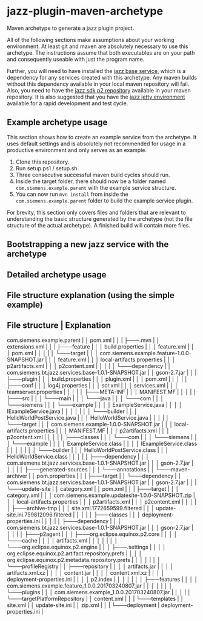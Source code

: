 # jazz-plugin-maven-archetype
Maven archetype to generate a jazz plugin project.

All of the following sections make assumptions about your working environment. At least git and maven are absolutely necessary to use this archetype. The instructions assume that both executables are on your path and consequently useable with just the program name.

Further, you will need to have installed the [jazz base service](URL), which is a dependency for any services created with this archetype. Any maven builds without this dependency available in your local maven repository will fail. Also, you need to have the [jazz sdk p2 repository](URL) available in your maven repository. It is also suggested that you have the [jazz jetty environment](https://github.com/innerjoin/jazz-debug-environment) available for a rapid development and test cycle.

## Example archetype usage

This section shows how to create an example service from the archetype. It uses default settings and is absolutely not recommended for usage in a productive environment and only serves as an example.

1. Clone this repository.
2. Run setup.ps1 / setup.sh
3. Three consecutive successful maven build cycles should run.
4. Inside the target folder, there should now be a folder named `com.siemens.example.parent` with the example service structure.
5. You can now run `mvn install` from inside the `com.siemens.example.parent` folder to build the example service plugin.

For brevity, this section only covers files and folders that are relevant to understanding the basic structure generated by the archetype (not the file structure of the actual archetype). A finished build will contain more files.

## Bootstrapping a new jazz service with the archetype

## Detailed archetype usage

## File structure explanation (using the simple example)
File structure                                                            | Explanation
---------------------------------------------------------------------------------------
com.siemens.example.parent                                                | 
│   pom.xml                                                               | 
│                                                                         | 
├───.mvn                                                                  | 
│       extensions.xml                                                    | 
│                                                                         | 
├───feature                                                               | 
│   │   build.properties                                                  | 
│   │   feature.xml                                                       | 
│   │   pom.xml                                                           | 
│   │                                                                     | 
│   └───target                                                            | 
│       │   com.siemens.example.feature-1.0.0-SNAPSHOT.jar                | 
│       │   feature.xml                                                   | 
│       │   local-artifacts.properties                                    | 
│       │   p2artifacts.xml                                               | 
│       │   p2content.xml                                                 | 
│       │                                                                 | 
│       └───dependency                                                    | 
│               com.siemens.bt.jazz.services.base-1.0.1-SNAPSHOT.jar      | 
│               gson-2.7.jar                                              | 
│                                                                         | 
├───plugin                                                                | 
│   │   build.properties                                                  | 
│   │   plugin.xml                                                        | 
│   │   pom.xml                                                           | 
│   │                                                                     | 
│   ├───conf                                                              | 
│   │       log4j.properties                                              | 
│   │       scr.xml                                                       | 
│   │       services.xml                                                  | 
│   │       teamserver.properties                                         | 
│   │                                                                     | 
│   ├───META-INF                                                          | 
│   │       MANIFEST.MF                                                   | 
│   │                                                                     | 
│   ├───src                                                               | 
│   │   └───main                                                          | 
│   │       └───java                                                      | 
│   │           └───com                                                   | 
│   │               └───siemens                                           | 
│   │                   └───example                                       | 
│   │                       │   ExampleService.java                       | 
│   │                       │   IExampleService.java                      | 
│   │                       │                                             | 
│   │                       └───builder                                   | 
│   │                               HelloWorldPostService.java            | 
│   │                               HelloWorldService.java                | 
│   │                                                                     | 
│   └───target                                                            | 
│       │   com.siemens.example-1.0.0-SNAPSHOT.jar                        | 
│       │   local-artifacts.properties                                    | 
│       │   MANIFEST.MF                                                   | 
│       │   p2artifacts.xml                                               | 
│       │   p2content.xml                                                 | 
│       │                                                                 | 
│       ├───classes                                                       | 
│       │   └───com                                                       | 
│       │       └───siemens                                               | 
│       │           └───example                                           | 
│       │               │   ExampleService.class                          | 
│       │               │   IExampleService.class                         | 
│       │               │                                                 | 
│       │               └───builder                                       | 
│       │                       HelloWorldPostService.class               | 
│       │                       HelloWorldService.class                   | 
│       │                                                                 | 
│       ├───dependency                                                    | 
│       │       com.siemens.bt.jazz.services.base-1.0.1-SNAPSHOT.jar      | 
│       │       gson-2.7.jar                                              | 
│       │                                                                 | 
│       ├───generated-sources                                             | 
│       │   └───annotations                                               | 
│       └───maven-archiver                                                | 
│               pom.properties                                            | 
│                                                                         | 
├───target                                                                | 
│   └───dependency                                                        | 
│           com.siemens.bt.jazz.services.base-1.0.1-SNAPSHOT.jar          | 
│           gson-2.7.jar                                                  | 
│                                                                         | 
└───update-site                                                           | 
    │   category.xml                                                      | 
    │   pom.xml                                                           | 
    │                                                                     | 
    ├───target                                                            | 
    │   │   category.xml                                                  | 
    │   │   com.siemens.example.updatesite-1.0.0-SNAPSHOT.zip             | 
    │   │   local-artifacts.properties                                    | 
    │   │   p2artifacts.xml                                               | 
    │   │   p2content.xml                                                 | 
    │   │                                                                 | 
    │   ├───archive-tmp                                                   | 
    │   │       site.xml.1772659599.filtered                              | 
    │   │       update-site.ini.759812096.filtered                        | 
    │   │                                                                 | 
    │   ├───classes                                                       | 
    │   │       deployment-properties.ini                                 | 
    │   │                                                                 | 
    │   ├───dependency                                                    | 
    │   │       com.siemens.bt.jazz.services.base-1.0.1-SNAPSHOT.jar      | 
    │   │       gson-2.7.jar                                              | 
    │   │                                                                 | 
    │   ├───p2agent                                                       | 
    │   │   ├───org.eclipse.equinox.p2.core                               | 
    │   │   │   └───cache                                                 | 
    │   │   │           artifacts.xml                                     | 
    │   │   │                                                             | 
    │   │   └───org.eclipse.equinox.p2.engine                             | 
    │   │       ├───.settings                                             | 
    │   │       │       org.eclipse.equinox.p2.artifact.repository.prefs  | 
    │   │       │       org.eclipse.equinox.p2.metadata.repository.prefs  | 
    │   │       │                                                         | 
    │   │       └───profileRegistry                                       | 
    │   ├───repository                                                    | 
    │   │   │   artifacts.jar                                             | 
    │   │   │   artifacts.xml.xz                                          | 
    │   │   │   content.jar                                               | 
    │   │   │   content.xml.xz                                            | 
    │   │   │   deployment-properties.ini                                 | 
    │   │   │   p2.index                                                  | 
    │   │   │                                                             | 
    │   │   ├───features                                                  | 
    │   │   │       com.siemens.example.feature_1.0.0.201703240807.jar    | 
    │   │   │                                                             | 
    │   │   └───plugins                                                   | 
    │   │           com.siemens.example_1.0.0.201703240807.jar            | 
    │   │                                                                 | 
    │   └───targetPlatformRepository                                      | 
    │           content.xml                                               | 
    │                                                                     | 
    └───templates                                                         | 
        │   site.xml                                                      | 
        │   update-site.ini                                               | 
        │   zip.xml                                                       | 
        │                                                                 | 
        └───deployment                                                    | 
                deployment-properties.ini                                 | 



